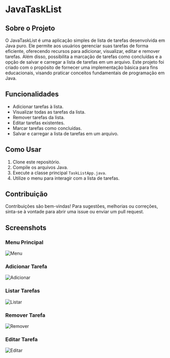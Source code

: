 # JavaTaskList

## Sobre o Projeto

O JavaTaskList é uma aplicação simples de lista de tarefas desenvolvida em Java puro. Ele permite aos usuários gerenciar suas tarefas de forma eficiente, oferecendo recursos para adicionar, visualizar, editar e remover tarefas. Além disso, possibilita a marcação de tarefas como concluídas e a opção de salvar e carregar a lista de tarefas em um arquivo. Este projeto foi criado com o propósito de fornecer uma implementação básica para fins educacionais, visando praticar conceitos fundamentais de programação em Java.

## Funcionalidades

- Adicionar tarefas à lista.
- Visualizar todas as tarefas da lista.
- Remover tarefas da lista.
- Editar tarefas existentes.
- Marcar tarefas como concluídas.
- Salvar e carregar a lista de tarefas em um arquivo.

## Como Usar

1. Clone este repositório.
2. Compile os arquivos Java.
3. Execute a classe principal `TaskListApp.java`.
4. Utilize o menu para interagir com a lista de tarefas.

## Contribuição

Contribuições são bem-vindas! Para sugestões, melhorias ou correções, sinta-se à vontade para abrir uma issue ou enviar um pull request.

## Screenshots

### Menu Principal
![Menu](https://github.com/zyphyxx/JavaTaskList/assets/127572883/5e8a6754-99ac-4530-b6f3-fa94a906b2ad)

### Adicionar Tarefa
![Adicionar](https://github.com/zyphyxx/JavaTaskList/assets/127572883/6bb79a98-9def-4d69-aac3-8562f56637e5)

### Listar Tarefas
![Listar](https://github.com/zyphyxx/JavaTaskList/assets/127572883/ae4c1b3e-3a2d-4423-a800-e4d4500c5486)

### Remover Tarefa
![Remover](https://github.com/zyphyxx/JavaTaskList/assets/127572883/32fc6849-5d61-40f9-9ca3-e46bf8a29fd3)

### Editar Tarefa
![Editar](https://github.com/zyphyxx/JavaTaskList/assets/127572883/a5646488-1979-45dd-93e4-cd8fcccab0d5)
